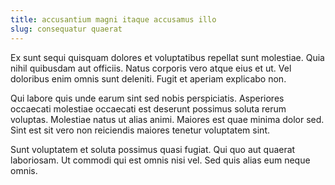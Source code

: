 ```yaml
---
title: accusantium magni itaque accusamus illo
slug: consequatur quaerat
---
```


Ex sunt sequi quisquam dolores et voluptatibus repellat sunt molestiae. Quia nihil quibusdam aut officiis. Natus corporis vero atque eius et ut. Vel doloribus enim omnis sunt deleniti. Fugit et aperiam explicabo non.

Qui labore quis unde earum sint sed nobis perspiciatis. Asperiores occaecati molestiae occaecati est deserunt possimus soluta rerum voluptas. Molestiae natus ut alias animi. Maiores est quae minima dolor sed. Sint est sit vero non reiciendis maiores tenetur voluptatem sint.

Sunt voluptatem et soluta possimus quasi fugiat. Qui quo aut quaerat laboriosam. Ut commodi qui est omnis nisi vel. Sed quis alias eum neque omnis.
